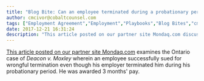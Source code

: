 ```yaml
---
title: "Blog Bite: Can an employee terminated during a probationary period sue for wrongful dismissal?"
author: cmcivor@cobaltcounsel.com
tags: ["Employment Agreement","Employment","Playbooks","Blog Bites","cmcivor"]
date: 2017-12-21 16:31:24
description: "This article posted on our partner site Mondaq.com discusses whather an employee terminated during a probationary period can sue for wrongful dismissal."
---
```


[This article posted on our partner site Mondaq.com](http://www.mondaq.com/canada/x/248630/employee+rights+labour+relations/Employment+Probationary+Period+Terminations) examines the Ontario case of *Deacon v. Moxley* wherein an employee successfully sued for wrongful termination even though his employer terminated him during his probationary period. He was awarded 3 months' pay.
